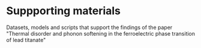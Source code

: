 # Suppporting materials

Datasets, models and scripts that support the findings of the paper "Thermal disorder and phonon softening in the ferroelectric phase transition of lead titanate" 
